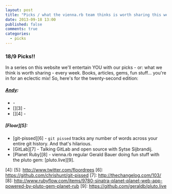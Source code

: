 ```yaml
---
layout: post
title: "Picks / what the vienna.rb team thinks is worth sharing this week"
date: 2013-09-18 13:00
published: false
comments: true
categories:
  - picks
---
```


### 18/9 Picks!!

In a series on this website we'll entertain YOU with our picks - or: what we think is worth sharing - every week.
Books, articles, gems, fun stuff... you're in for an eclectic mix! So, here's for the twenty-second edition:

##### [Andy][1]:
  - [][2] - 
  - [][3] - 
  - [][4] - 
  
##### [Floor][5]:
  - [git-pissed][6] - ``` git pissed ``` tracks any number of words across your entire git history. And that's hilarious.
  - [GitLab][7] - Talking GitLab and open source with Sytse Sijbrandij.  
  - [Planet Ruby][8] - vienna.rb regular Gerald Bauer doing fun stuff with the pluto gem: [pluto.live][9]. 

[1]: http://www.twitter.com/pxlpnk
[2]: 
[3]:
[4]:
[5]: http://www.twitter.com/floordrees
[6]: https://github.com/chrishunt/git-pissed
[7]: http://thechangelog.com/103/
[8]: http://www.rubyflow.com/items/9780-sinatra-planet-planet-web-app-powered-by-pluto-gem-planet-rub
[9]: https://github.com/geraldb/pluto.live